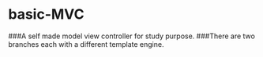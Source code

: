 # basic-MVC
###A self made model view controller for study purpose.
###There are two branches each with a different template engine.
